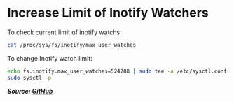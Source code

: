 # Increase Limit of Inotify Watchers

To check current limit of inotify watchs:

```bash
cat /proc/sys/fs/inotify/max_user_watches
```

To change Inotify watch limit:

```bash
echo fs.inotify.max_user_watches=524288 | sudo tee -a /etc/sysctl.conf
sudo sysctl -p
```

**_Source: [GitHub](https://github.com/guard/listen/wiki/Increasing-the-amount-of-inotify-watchers#the-technical-details)_**
